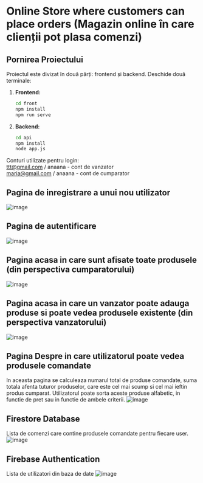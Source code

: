# Online Store where customers can place orders (Magazin online în care clienții pot plasa comenzi)

## Pornirea Proiectului

Proiectul este divizat în două părți: frontend și backend. Deschide două terminale:

1. **Frontend:**
   ```bash
   cd front
   npm install
   npm run serve

2. **Backend:**
   ```bash
   cd api
   npm install
   node app.js

Conturi utilizate pentru login: <br>
ttt@gmail.com / anaana - cont de vanzator <br>
maria@gmail.com / anaana - cont de cumparator <br>

## Pagina de inregistrare a unui nou utilizator

![image](https://github.com/dumitriu-ana/Store_Products_Orders_TIC/assets/72306782/766126a4-caa7-4311-b697-b34de6ed7a2e)

## Pagina de autentificare 
![image](https://github.com/dumitriu-ana/Store_Products_Orders_TIC/assets/72306782/078903be-6055-4970-89ea-bd229486946b)

## Pagina acasa in care sunt afisate toate produsele (din perspectiva cumparatorului)
![image](https://github.com/dumitriu-ana/Store_Products_Orders_TIC/assets/72306782/05cd60c7-4f1f-42a6-af31-947ddc9264ef)

## Pagina acasa in care un vanzator poate adauga produse si poate vedea produsele existente  (din perspectiva vanzatorului)
![image](https://github.com/dumitriu-ana/Store_Products_Orders_TIC/assets/72306782/3cf0f608-974a-44a6-8811-bc812618d50f)

## Pagina Despre in care utilizatorul poate vedea produsele comandate
In aceasta pagina se calculeaza numarul total de produse comandate, suma totala afenta tuturor produselor, care este cel mai scump si cel mai ieftin produs cumparat.
Utilizatorul poate sorta aceste produse alfabetic, in functie de pret sau in functie de ambele criterii.
![image](https://github.com/dumitriu-ana/Store_Products_Orders_TIC/assets/72306782/ea59eef5-0d1c-46b9-8399-1dad4275792c)

## Firestore Database
Lista de comenzi care contine produsele comandate pentru fiecare user.
![image](https://github.com/dumitriu-ana/Store_Products_Orders_TIC/assets/72306782/4416ab7b-e5e9-4aa5-b62a-7e3152151128)

## Firebase Authentication
Lista de utilizatori din baza de date
![image](https://github.com/dumitriu-ana/Store_Products_Orders_TIC/assets/72306782/03186518-abbb-475f-85c2-e8bf4b14c2d7)



